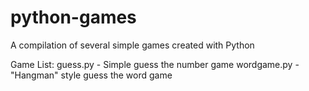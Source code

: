 # python-games
A compilation of several simple games created with Python

Game List:
guess.py - Simple guess the number game
wordgame.py - "Hangman" style guess the word game
